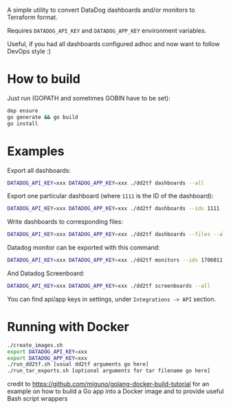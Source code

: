 A simple utility to convert DataDog dashboards and/or monitors to Terraform format. 

Requires `DATADOG_API_KEY` and `DATADOG_APP_KEY` environment variables.

Useful, if you had all dashboards configured adhoc and now want to follow DevOps style :)

# How to build
Just run (GOPATH and sometimes GOBIN have to be set):
```bash
dep ensure
go generate && go build
go install
```

# Examples
Export all dashboards:
```bash
DATADOG_API_KEY=xxx DATADOG_APP_KEY=xxx ./dd2tf dashboards --all
```

Export one particular dashboard (where `1111` is the ID of the dashboard):
```bash
DATADOG_API_KEY=xxx DATADOG_APP_KEY=xxx ./dd2tf dashboards --ids 1111
```

Write dashboards to corresponding files:
```bash
DATADOG_API_KEY=xxx DATADOG_APP_KEY=xxx ./dd2tf dashboards --files --all
```

Datadog monitor can be exported with this command:
```bash
DATADOG_API_KEY=xxx DATADOG_APP_KEY=xxx ./dd2tf monitors --ids 1706011
```

And Datadog Screenboard:
```bash
DATADOG_API_KEY=xxx DATADOG_APP_KEY=xxx ./dd2tf screenboards --all
```

You can find api/app keys in settings, under `Integrations -> API` section.

# Running with Docker
```bash
./create_images.sh
export DATADOG_API_KEY=xxx
export DATADOG_APP_KEY=xxx
./run_dd2tf.sh [usual dd2tf arguments go here]
./run_tar_exports.sh [optional arguments for tar filename go here]
```

credit to <https://github.com/miguno/golang-docker-build-tutorial> for an example on how to build a Go app into a Docker image and to provide useful Bash script wrappers
